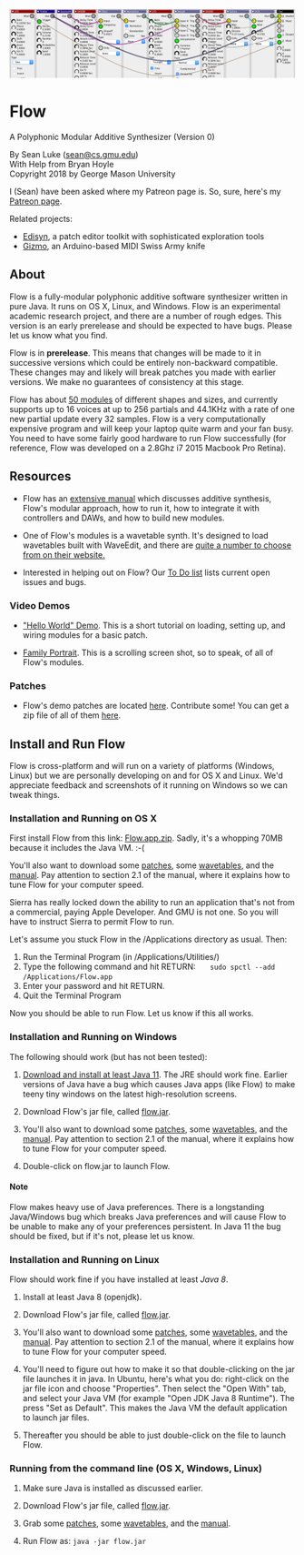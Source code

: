 ![Flow Splash Banner](docs/web/Banner.png)


# Flow 
A Polyphonic Modular Additive Synthesizer (Version 0)
 
By Sean Luke (sean@cs.gmu.edu) \
With Help from Bryan Hoyle \
Copyright 2018 by George Mason University

I (Sean) have been asked where my Patreon page is.  So, sure, here's my <a href="https://www.patreon.com/SeanLuke">Patreon page</a>.

Related projects:  

* [Edisyn](https://github.com/eclab/edisyn), a patch editor toolkit with sophisticated exploration tools
* [Gizmo](https://cs.gmu.edu/~sean/projects/gizmo/), an Arduino-based MIDI Swiss Army knife

## About

Flow is a fully-modular polyphonic additive software synthesizer written in pure Java.  It runs on OS X, Linux, and Windows.
Flow is an experimental academic research project, and there are a number of rough edges.  This version is an early prerelease 
and should be expected to have bugs.  Please let us know what you find.

Flow is in **prerelease**.  This means that changes will be made to it in successive versions which could be entirely non-backward
compatible.  These changes may and likely will break patches you made with earlier versions.  We make no guarantees of 
consistency at this stage.

Flow has about [50 modules](https://www.youtube.com/watch?v=TClQupjaBHE) of different shapes and sizes, and currently supports up to 16 voices at up to 256 partials and 44.1KHz with a rate of one new partial update every 32 samples.  Flow is a very computationally expensive program and will keep your laptop 
quite warm and your fan busy.  You need to have some fairly good hardware to run Flow successfully (for reference, Flow was 
developed on a 2.8Ghz i7 2015 Macbook Pro Retina).

## Resources

* Flow has an [extensive manual](https://cs.gmu.edu/~eclab/projects/flow/flow.pdf) which discusses additive synthesis, Flow's modular approach, how to run it, how to integrate it with controllers and DAWs, and how to build new modules.

* One of Flow's modules is a wavetable synth.  It's designed to load wavetables built with WaveEdit, and there are [quite a number to choose from on their website.](https://waveeditonline.com/)

* Interested in helping out on Flow?  Our [To Do list](TODO.md) lists current open issues and bugs.

### Video Demos
* ["Hello World" Demo](https://www.youtube.com/watch?v=w3aao8Sp0sQ).  This is a short tutorial on loading, setting up, and wiring modules for a basic patch.

* [Family Portrait](https://www.youtube.com/watch?v=TClQupjaBHE).  This is a scrolling screen shot, so to speak, of all of Flow's modules.

### Patches

* Flow's demo patches are located [here](flow/patches).   Contribute some!   You can get a zip file of all of them [here](https://github.com/eclab/flow/blob/master/flow/patches.zip?raw=true).

## Install and Run Flow

Flow is cross-platform and will run on a variety of platforms (Windows, Linux) but we are personally developing on and for
OS X and Linux. We'd appreciate feedback and screenshots of it running on Windows so we can tweak things.


### Installation and Running on OS X 

First install Flow from this link: [Flow.app.zip](https://cs.gmu.edu/~eclab/projects/flow/Flow.app.zip). 
Sadly, it's a whopping 70MB because it includes the Java VM.  :-(

You'll also want to download some [patches](https://github.com/eclab/flow/blob/master/flow/patches.zip?raw=true), some [wavetables](https://waveeditonline.com/), and the [manual](https://cs.gmu.edu/~eclab/projects/flow/flow.pdf).  Pay attention to section 2.1 of the manual, where it explains how to tune Flow for your computer speed.  

Sierra has really locked down the ability to run an application that's not from a commercial, paying Apple Developer.  And GMU is not one.  So you will have to instruct Sierra to permit Flow to run.

Let's assume you stuck Flow in the /Applications directory as usual.  Then:

1. Run the Terminal Program (in /Applications/Utilities/)
2. Type the following command and hit RETURN: `   sudo spctl --add /Applications/Flow.app`
4. Enter your password and hit RETURN.
5. Quit the Terminal Program

Now you should be able to run Flow.  Let us know if this all works.


### Installation and Running on Windows

The following should work (but has not been tested):

1. [Download and install at least Java 11](https://www.oracle.com/technetwork/java/javase/downloads).  The JRE should work fine.  Earlier versions of Java have a bug which causes Java apps (like Flow) to make teeny tiny windows on the latest high-resolution screens.

2. Download Flow's jar file, called [flow.jar](https://cs.gmu.edu/~eclab/projects/flow/flow.jar).

3. You'll also want to download some [patches](https://github.com/eclab/flow/blob/master/flow/patches.zip?raw=true), some [wavetables](https://waveeditonline.com/), and the [manual](https://cs.gmu.edu/~eclab/projects/flow/flow.pdf).  Pay attention to section 2.1 of the manual, where it explains how to tune Flow for your computer speed.

4. Double-click on flow.jar to launch Flow.

#### Note

Flow makes heavy use of Java preferences.  There is a longstanding Java/Windows bug which breaks Java preferences and will cause Flow to be unable to make any of your preferences persistent.  In Java 11 the bug should be fixed, but if it's not, please let us know.


### Installation and Running on Linux

Flow should work fine if you have installed at least *Java 8*.

1. Install at least Java 8 (openjdk).

2. Download Flow's jar file, called [flow.jar](https://cs.gmu.edu/~eclab/projects/flow/flow.jar).

3. You'll also want to download some [patches](https://github.com/eclab/flow/blob/master/flow/patches.zip?raw=true), some [wavetables](https://waveeditonline.com/), and the [manual](https://cs.gmu.edu/~eclab/projects/flow/flow.pdf).  Pay attention to section 2.1 of the manual, where it explains how to tune Flow for your computer speed.

4. You'll need to figure out how to make it so that double-clicking on the jar file launches it in java.  In Ubuntu, here's what you do: right-click on the jar file icon and choose "Properties".  Then select the "Open With" tab, and select your Java VM (for example "Open JDK Java 8 Runtime").  The press "Set as Default".  This makes the Java VM the default application to launch jar files.

5. Thereafter you should be able to just double-click on the file to launch Flow.


### Running from the command line (OS X, Windows, Linux)

1. Make sure Java is installed as discussed earlier.

2. Download Flow's jar file, called [flow.jar](https://cs.gmu.edu/~eclab/projects/flow/flow.jar).

3. Grab some [patches](https://github.com/eclab/flow/blob/master/flow/patches.zip?raw=true), some [wavetables](https://waveeditonline.com/), and the [manual](https://cs.gmu.edu/~eclab/projects/flow/flow.pdf).  

4. Run Flow as:   `java -jar flow.jar`



